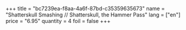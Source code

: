 +++
title = "bc7239ea-f8aa-4a6f-87bd-c35359635673"
name = "Shatterskull Smashing // Shatterskull, the Hammer Pass"
lang = ["en"]
price = "6.95"
quantity = 4
foil = false
+++
